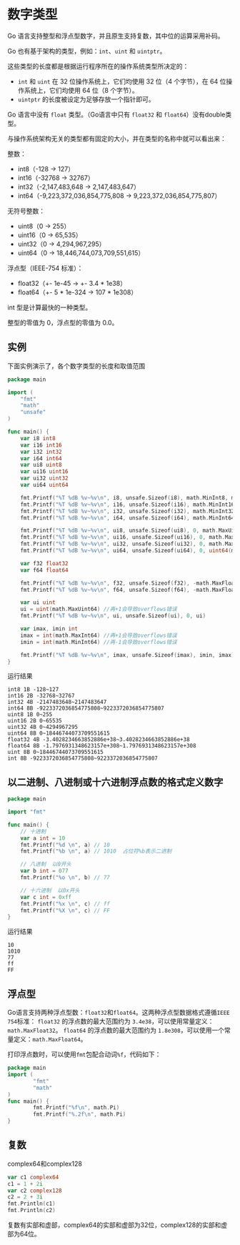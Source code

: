# 数字类型

Go 语言支持整型和浮点型数字，并且原生支持复数，其中位的运算采用补码。

Go 也有基于架构的类型，例如：`int`、`uint` 和 `uintptr`。

这些类型的长度都是根据运行程序所在的操作系统类型所决定的：

- `int` 和 `uint` 在 32 位操作系统上，它们均使用 32 位（4 个字节），在 64 位操作系统上，它们均使用 64 位（8 个字节）。
- `uintptr` 的长度被设定为足够存放一个指针即可。

Go 语言中没有 `float` 类型。（Go语言中只有 `float32` 和 `float64`）没有double类型。

与操作系统架构无关的类型都有固定的大小，并在类型的名称中就可以看出来：

整数：

- int8（-128 -> 127）
- int16（-32768 -> 32767）
- int32（-2,147,483,648 -> 2,147,483,647）
- int64（-9,223,372,036,854,775,808 -> 9,223,372,036,854,775,807）

无符号整数：

- uint8（0 -> 255）
- uint16（0 -> 65,535）
- uint32（0 -> 4,294,967,295）
- uint64（0 -> 18,446,744,073,709,551,615）

浮点型（IEEE-754 标准）：

- float32（+- 1e-45 -> +- 3.4 * 1e38）
- float64（+- 5 * 1e-324 -> 107 * 1e308）

int 型是计算最快的一种类型。

整型的零值为 0，浮点型的零值为 0.0。

## 实例

下面实例演示了，各个数字类型的长度和取值范围

```go
package main

import (
	"fmt"
	"math"
	"unsafe"
)

func main() {
	var i8 int8
	var i16 int16
	var i32 int32
	var i64 int64
	var ui8 uint8
	var ui16 uint16
	var ui32 uint32
	var ui64 uint64

	fmt.Printf("%T %dB %v~%v\n", i8, unsafe.Sizeof(i8), math.MinInt8, math.MaxInt8)
	fmt.Printf("%T %dB %v~%v\n", i16, unsafe.Sizeof(i16), math.MinInt16, math.MaxInt16)
	fmt.Printf("%T %dB %v~%v\n", i32, unsafe.Sizeof(i32), math.MinInt32, math.MaxInt32)
	fmt.Printf("%T %dB %v~%v\n", i64, unsafe.Sizeof(i64), math.MinInt64, math.MaxInt64)

	fmt.Printf("%T %dB %v~%v\n", ui8, unsafe.Sizeof(ui8), 0, math.MaxUint8)
	fmt.Printf("%T %dB %v~%v\n", ui16, unsafe.Sizeof(ui16), 0, math.MaxUint16)
	fmt.Printf("%T %dB %v~%v\n", ui32, unsafe.Sizeof(ui32), 0, math.MaxUint32)
	fmt.Printf("%T %dB %v~%v\n", ui64, unsafe.Sizeof(ui64), 0, uint64(math.MaxUint64))

	var f32 float32
	var f64 float64

	fmt.Printf("%T %dB %v~%v\n", f32, unsafe.Sizeof(f32), -math.MaxFloat32, math.MaxFloat32)
	fmt.Printf("%T %dB %v~%v\n", f64, unsafe.Sizeof(f64), -math.MaxFloat64, math.MaxFloat64)

	var ui uint
	ui = uint(math.MaxUint64) //再+1会导致overflows错误
	fmt.Printf("%T %dB %v~%v\n", ui, unsafe.Sizeof(ui), 0, ui)

	var imax, imin int
	imax = int(math.MaxInt64) //再+1会导致overflows错误
	imin = int(math.MinInt64) //再-1会导致overflows错误

	fmt.Printf("%T %dB %v~%v\n", imax, unsafe.Sizeof(imax), imin, imax)
}
```

运行结果

```
int8 1B -128~127
int16 2B -32768~32767
int32 4B -2147483648~2147483647
int64 8B -9223372036854775808~9223372036854775807
uint8 1B 0~255
uint16 2B 0~65535
uint32 4B 0~4294967295
uint64 8B 0~18446744073709551615
float32 4B -3.4028234663852886e+38~3.4028234663852886e+38
float64 8B -1.7976931348623157e+308~1.7976931348623157e+308
uint 8B 0~18446744073709551615
int 8B -9223372036854775808~9223372036854775807
```

## 以二进制、八进制或十六进制浮点数的格式定义数字

```go
package main

import "fmt"

func main() {
	// 十进制
	var a int = 10
	fmt.Printf("%d \n", a) // 10
	fmt.Printf("%b \n", a) // 1010  占位符%b表示二进制

	// 八进制  以0开头
	var b int = 077
	fmt.Printf("%o \n", b) // 77

	// 十六进制  以0x开头
	var c int = 0xff
	fmt.Printf("%x \n", c) // ff
	fmt.Printf("%X \n", c) // FF
}
```

运行结果

```
10 
1010 
77 
ff 
FF 
```

## 浮点型

Go语言支持两种浮点型数：`float32`和`float64`。这两种浮点型数据格式遵循`IEEE 754`标准： `float32` 的浮点数的最大范围约为 `3.4e38`，可以使用常量定义：`math.MaxFloat32`。 `float64` 的浮点数的最大范围约为 `1.8e308`，可以使用一个常量定义：`math.MaxFloat64`。

打印浮点数时，可以使用`fmt`包配合动词`%f`，代码如下：

```go
package main
import (
        "fmt"
        "math"
)
func main() {
        fmt.Printf("%f\n", math.Pi)
        fmt.Printf("%.2f\n", math.Pi)
}
```

## 复数

complex64和complex128

```go
var c1 complex64
c1 = 1 + 2i
var c2 complex128
c2 = 2 + 3i
fmt.Println(c1)
fmt.Println(c2)
```

复数有实部和虚部，complex64的实部和虚部为32位，complex128的实部和虚部为64位。